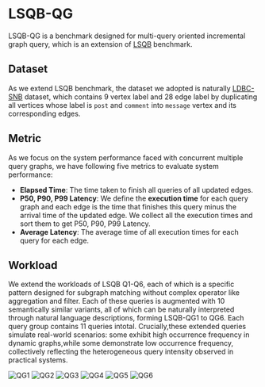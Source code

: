 # LSQB-QG

LSQB-QG is a benchmark designed for multi-query oriented incremental graph query, which is an extension of [LSQB](https://github.com/ldbc/lsqb) benchmark.

## Dataset

As we extend LSQB benchmark, the dataset we adopted is naturally [LDBC-SNB](https://github.com/ldbc) dataset, which contains 9 vertex label and 28 edge label by duplicating all vertices whose label is `post` and `comment` into  `message` vertex and its corresponding edges.

## Metric

As we focus on the system performance faced with concurrent multiple query graphs, we have following five metrics to evaluate system performance:
- **Elapsed Time**: The time taken to finish all queries of all updated edges.
- **P50, P90, P99 Latency**: We define the **execution time** for each query graph and each edge is the time that finishes this query minus the arrival time of the updated edge. We collect all the execution times and sort them to get P50, P90, P99 Latency.
- **Average Latency**: The average time of all execution times for each query for each edge.

## Workload

We extend the workloads of LSQB Q1-Q6, each of which is a specific pattern designed for subgraph matching without complex operator like aggregation and filter. Each of these queries is augmented with 10 semantically similar variants, all of which can be naturally interpreted through natural language descriptions, forming LSQB-QG1 to QG6. Each query group contains 11 queries intotal. Crucially,these extended queries simulate real-world scenarios: some exhibit high occurrence frequency in dynamic graphs,while some demonstrate low occurrence frequency, collectively reflecting the heterogeneous query intensity observed in practical systems.

![QG1](Figures/Q1.png)
![QG2](Figures/Q2.png)
![QG3](Figures/Q3.png)
![QG4](Figures/Q4.png)
![QG5](Figures/Q5.png)
![QG6](Figures/Q6.png)


